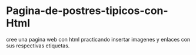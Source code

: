 # Pagina-de-postres-tipicos-con-Html
cree una pagina web con html practicando insertar imagenes y enlaces con sus respectivas etiquetas.
